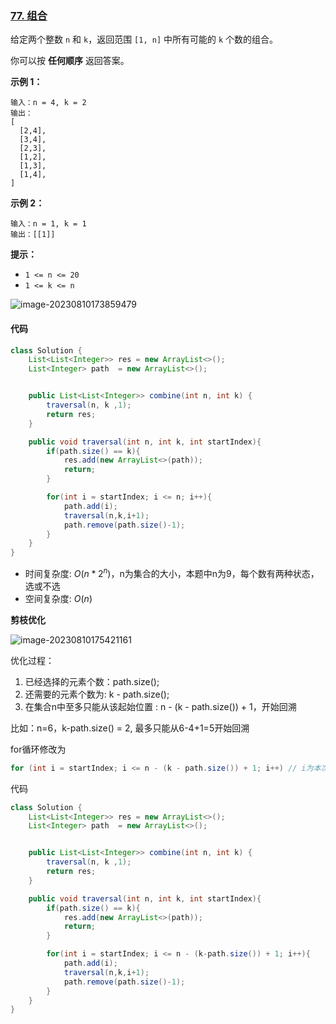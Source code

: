 ### [77. 组合](https://leetcode.cn/problems/combinations/)

给定两个整数 `n` 和 `k`，返回范围 `[1, n]` 中所有可能的 `k` 个数的组合。

你可以按 **任何顺序** 返回答案。

**示例 1：**

```
输入：n = 4, k = 2
输出：
[
  [2,4],
  [3,4],
  [2,3],
  [1,2],
  [1,3],
  [1,4],
]
```

**示例 2：**

```
输入：n = 1, k = 1
输出：[[1]]
```

 

**提示：**

- `1 <= n <= 20`
- `1 <= k <= n`

![image-20230810173859479](https://palepics.oss-cn-guangzhou.aliyuncs.com/img/image-20230810173859479.png)

#### 代码

```java
class Solution {
    List<List<Integer>> res = new ArrayList<>();
    List<Integer> path  = new ArrayList<>();


    public List<List<Integer>> combine(int n, int k) {
        traversal(n, k ,1);
        return res;
    }

    public void traversal(int n, int k, int startIndex){
        if(path.size() == k){
            res.add(new ArrayList<>(path));
            return;
        }

        for(int i = startIndex; i <= n; i++){
            path.add(i);
            traversal(n,k,i+1);
            path.remove(path.size()-1);
        }
    }
}
```

- 时间复杂度: $O(n * 2^n)$，n为集合的大小，本题中n为9，每个数有两种状态，选或不选
- 空间复杂度: $O(n)$

**剪枝优化**

![image-20230810175421161](https://palepics.oss-cn-guangzhou.aliyuncs.com/img/image-20230810175421161.png)

优化过程：

1. 已经选择的元素个数：path.size();
2. 还需要的元素个数为: k - path.size();
3. 在集合n中至多只能从该起始位置 : n - (k - path.size()) + 1，开始回溯

比如：n=6，k-path.size() = 2, 最多只能从6-4+1=5开始回溯

for循环修改为

```java
for (int i = startIndex; i <= n - (k - path.size()) + 1; i++) // i为本次搜索的起始位置
```

代码

```java
class Solution {
    List<List<Integer>> res = new ArrayList<>();
    List<Integer> path  = new ArrayList<>();


    public List<List<Integer>> combine(int n, int k) {
        traversal(n, k ,1);
        return res;
    }

    public void traversal(int n, int k, int startIndex){
        if(path.size() == k){
            res.add(new ArrayList<>(path));
            return;
        }

        for(int i = startIndex; i <= n - (k-path.size()) + 1; i++){
            path.add(i);
            traversal(n,k,i+1);
            path.remove(path.size()-1);
        }
    }
}
```

